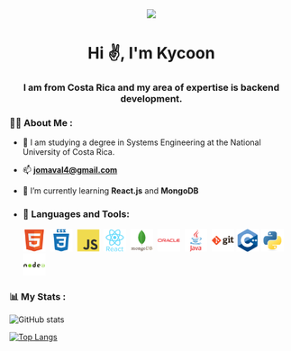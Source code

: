 <div id="header" align="center">
    <img src="https://media.giphy.com/media/Dh5q0sShxgp13DwrvG/giphy.gif" width="200" />
    <h1 align="center">Hi ✌️, I'm Kycoon</h1>
    <h3 align="center">I am from Costa Rica and my area of expertise is backend development.</h3>
</div>

### 👨‍💻 About Me :

- 📝 I am studying a degree in Systems Engineering at the National University of Costa Rica. 

- 📫 **jomaval4@gmail.com**

- 🌱 I’m currently learning **React.js** and **MongoDB**

- <div align="left">
    <h3>🔨 Languages and Tools:</h3>
    <div>
        <img src="https://github.com/devicons/devicon/blob/master/icons/html5/html5-original.svg" title="HTML5" alt="HTML" width="40" height="40"/>&nbsp;
        <img src="https://github.com/devicons/devicon/blob/master/icons/css3/css3-plain-wordmark.svg"  title="CSS3" alt="CSS" width="40" height="40"/>&nbsp;
        <img src="https://github.com/devicons/devicon/blob/master/icons/javascript/javascript-original.svg" title="JavaScript" alt="JavaScript" width="40" height="40"/>&nbsp;
        <img src="https://github.com/devicons/devicon/blob/master/icons/react/react-original-wordmark.svg" title="React" alt="React" width="40" height="40"/>&nbsp;
        <img src="https://github.com/devicons/devicon/blob/master/icons/mongodb/mongodb-original-wordmark.svg" title="Bootstrap" alt="Bootstrap" width="40" height="40"/>&nbsp;
        <img src="https://github.com/devicons/devicon/blob/master/icons/oracle/oracle-original.svg" title="Sass" alt="Sass" width="40" height="40"/>&nbsp;
        <img src="https://github.com/devicons/devicon/blob/master/icons/java/java-original-wordmark.svg" title="MySQL"  alt="MySQL" width="40" height="40"/>&nbsp;
        <img src="https://github.com/devicons/devicon/blob/master/icons/git/git-original-wordmark.svg" title="Git" **alt="Git" width="40" height="40"/>
        <img src="https://github.com/devicons/devicon/blob/master/icons/cplusplus/cplusplus-original.svg" title="Git" **alt="Git" width="40" height="40"/>
        <img src="https://github.com/devicons/devicon/blob/master/icons/python/python-original.svg" title="Git" **alt="Git" width="40" height="40"/>
        <img src="https://github.com/devicons/devicon/blob/master/icons/nodejs/nodejs-original-wordmark.svg" title="Git" **alt="Git" width="40" height="40"/>
</div>

### 📊 My Stats :
![GitHub stats](https://github-readme-stats.vercel.app/api?username=Kycoon04&show_icons=true&theme=radical)

[![Top Langs](https://github-readme-stats.vercel.app/api/top-langs/?username=Kycoon04&theme=tokyonight)](https://github.com/anuraghazra/github-readme-stats)
